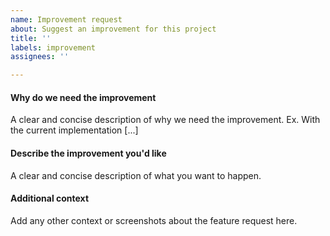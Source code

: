 ```yaml
---
name: Improvement request
about: Suggest an improvement for this project
title: ''
labels: improvement
assignees: ''

---
```


#### Why do we need the improvement
A clear and concise description of why we need the improvement. Ex. With the current implementation [...]

#### Describe the improvement you'd like
A clear and concise description of what you want to happen.

#### Additional context
Add any other context or screenshots about the feature request here.
